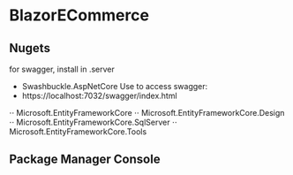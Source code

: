 # BlazorECommerce

## Nugets
for swagger, install in .server
- Swashbuckle.AspNetCore
Use to access swagger:
- https://localhost:7032/swagger/index.html

⋅⋅ Microsoft.EntityFrameworkCore
⋅⋅ Microsoft.EntityFrameworkCore.Design
⋅⋅ Microsoft.EntityFrameworkCore.SqlServer
⋅⋅ Microsoft.EntityFrameworkCore.Tools

Package Manager Console
-
